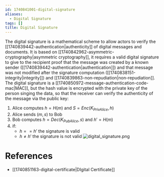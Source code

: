 ```yaml
---
id: 1740841001-digital-signature
aliases:
  - Digital Signature
tags: []
title: Digital Signature
---
```


The digital signature is a mathematical scheme to allow actors to 
verify the [[1740839442-authentication|authenticity]] of digital messages and documents. It is based 
on [[1740842962-asymmetric-cryptography|asymmetric cryptography]], it requires a valid 
digital signature to give to the recipient proof that the message was 
created by a known sender ([[1740839442-authentication|authentication]]) and that 
message was not modified after the signature computation ([[1740838151-integrity|integrity]]) and [[1740839863-non-repudiation|non-repudiation]].
 The digital signature is a [[1740850972-message-authentication-code-mac|MAC]], but the hash value 
is encrypted with the private key of the person singing the data, so that 
the receiver can verify the authenticity of the message via the public key:
1. Alice computes $h = H(m)$ and $S = Enc(K_{PrivAlice},h)$
2. Alice sends $(m,s)$ to Bob
3. Bob computes $h = Dec(K_{PubAlice},s)$ and $h' = H(m)$
4. if:
    - $h == h'$ the signature is valid
    - $h \neq h'$ the signature is not valid
![digital_signature.png](assets/imgs/digital_signature.png)

# References
- [[1740851163-digital-certificate|DIgital Certificate]]
